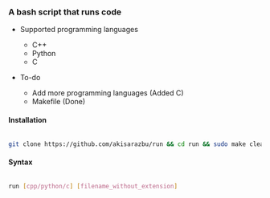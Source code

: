 ### A bash script that runs code

* Supported programming languages
  * C++
  * Python
  * C

* To-do
  * Add more programming languages (Added C)
  * Makefile (Done)

#### Installation

```bash

git clone https://github.com/akisarazbu/run && cd run && sudo make clean install 

```

#### Syntax

```bash

run [cpp/python/c] [filename_without_extension]

```
